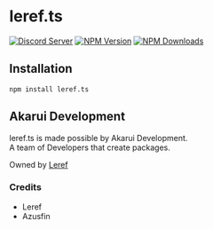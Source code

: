 # leref.ts
[![Discord Server](https://img.shields.io/discord/773352845738115102?color=5865F2&logo=discord&logoColor=white)](https://leref.ts.org/invite)
[![NPM Version](https://img.shields.io/npm/v/leref.ts.svg?maxAge=3600)](https://www.npmjs.com/package/leref.ts)
[![NPM Downloads](https://img.shields.io/npm/dt/leref.ts.svg?maxAge=3600)](https://www.npmjs.com/package/leref.ts)


## Installation

```sh-session
npm install leref.ts
```

## Akarui Development

leref.ts is made possible by Akarui Development. <br>
A team of Developers that create packages.

Owned by [Leref](https://leref.ga/) </br>

### Credits
- Leref
- Azusfin